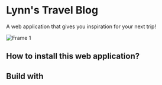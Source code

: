 # Lynn's Travel Blog

A web application that gives you inspiration for your next trip!

![Frame 1](https://github.com/lynnwolters/web-app-from-scratch-lynnwolters/assets/47858242/79e8c002-357a-443e-8497-038ff7e2f88b)

## How to install this web application?

## Build with
